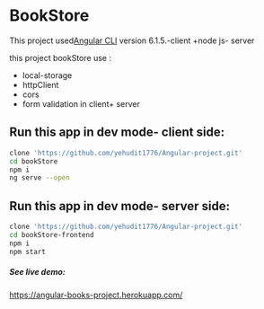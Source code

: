 # BookStore

This project used[Angular CLI](https://github.com/angular/angular-cli) version 6.1.5.-client    +node js- server

this project bookStore use :
* local-storage
* httpClient
* cors
* form validation in client+ server

## Run this app in dev mode- client side:
```bash
clone 'https://github.com/yehudit1776/Angular-project.git'
cd bookStore
npm i
ng serve --open
```
## Run this app in dev mode- server side:
```bash
clone 'https://github.com/yehudit1776/Angular-project.git'
cd bookStore-frontend
npm i
npm start
```

##### See live demo:
https://angular-books-project.herokuapp.com/